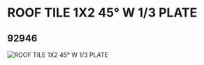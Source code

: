 # ROOF TILE 1X2 45° W 1/3 PLATE
## 92946
![ROOF TILE 1X2 45° W 1/3 PLATE](https://lc-www-live-s.legocdn.com/media/bricks/5/2/4620297.jpg)